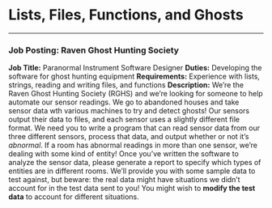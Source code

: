 # Lists, Files, Functions, and Ghosts
- - - -
### Job Posting: Raven Ghost Hunting Society
**Job Title:** Paranormal Instrument Software Designer
**Duties:** Developing the software for ghost hunting equipment
**Requirements:** Experience with lists, strings, reading and writing files, and functions 
**Description:** We’re the Raven Ghost Hunting Society (RGHS) and we’re looking for someone to help automate our sensor readings. We go to abandoned houses and take sensor data wth various machines to try and detect ghosts! Our sensors output their data to files, and each sensor uses a slightly different file format. 
We need you to write a program that can read sensor data from our three different sensors, process that data, and output whether or not it’s _abnormal_. If a room has abnormal readings in more than one sensor, we’re dealing with some kind of entity! 
Once you’ve written the software to analyze the sensor data, please generate a report to specify which types of entities are in different rooms. We’ll provide you with some sample data to test against, but beware: the real data might have situations we didn’t account for in the test data sent to you! You might wish to **modify the test data** to account for different situations. 


